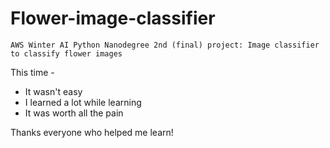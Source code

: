 # Flower-image-classifier
`AWS Winter AI Python Nanodegree 2nd (final) project: Image classifier to classify flower images`

This time -
* It wasn't easy
* I learned a lot while learning
* It was worth all the pain
  
Thanks everyone who helped me learn!
